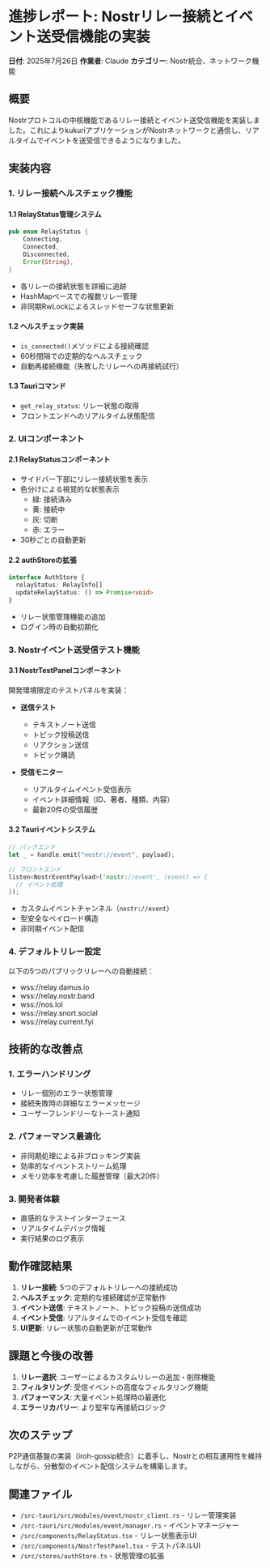 # 進捗レポート: Nostrリレー接続とイベント送受信機能の実装

**日付**: 2025年7月26日
**作業者**: Claude
**カテゴリー**: Nostr統合、ネットワーク機能

## 概要

Nostrプロトコルの中核機能であるリレー接続とイベント送受信機能を実装しました。これによりkukuriアプリケーションがNostrネットワークと通信し、リアルタイムでイベントを送受信できるようになりました。

## 実装内容

### 1. リレー接続ヘルスチェック機能

#### 1.1 RelayStatus管理システム
```rust
pub enum RelayStatus {
    Connecting,
    Connected,
    Disconnected,
    Error(String),
}
```

- 各リレーの接続状態を詳細に追跡
- HashMapベースでの複数リレー管理
- 非同期RwLockによるスレッドセーフな状態更新

#### 1.2 ヘルスチェック実装
- `is_connected()`メソッドによる接続確認
- 60秒間隔での定期的なヘルスチェック
- 自動再接続機能（失敗したリレーへの再接続試行）

#### 1.3 Tauriコマンド
- `get_relay_status`: リレー状態の取得
- フロントエンドへのリアルタイム状態配信

### 2. UIコンポーネント

#### 2.1 RelayStatusコンポーネント
- サイドバー下部にリレー接続状態を表示
- 色分けによる視覚的な状態表示
  - 緑: 接続済み
  - 黄: 接続中
  - 灰: 切断
  - 赤: エラー
- 30秒ごとの自動更新

#### 2.2 authStoreの拡張
```typescript
interface AuthStore {
  relayStatus: RelayInfo[]
  updateRelayStatus: () => Promise<void>
}
```
- リレー状態管理機能の追加
- ログイン時の自動初期化

### 3. Nostrイベント送受信テスト機能

#### 3.1 NostrTestPanelコンポーネント
開発環境限定のテストパネルを実装：

- **送信テスト**
  - テキストノート送信
  - トピック投稿送信
  - リアクション送信
  - トピック購読

- **受信モニター**
  - リアルタイムイベント受信表示
  - イベント詳細情報（ID、著者、種類、内容）
  - 最新20件の受信履歴

#### 3.2 Tauriイベントシステム
```rust
// バックエンド
let _ = handle.emit("nostr://event", payload);

// フロントエンド
listen<NostrEventPayload>('nostr://event', (event) => {
  // イベント処理
});
```

- カスタムイベントチャンネル（`nostr://event`）
- 型安全なペイロード構造
- 非同期イベント配信

### 4. デフォルトリレー設定

以下の5つのパブリックリレーへの自動接続：
- wss://relay.damus.io
- wss://relay.nostr.band
- wss://nos.lol
- wss://relay.snort.social
- wss://relay.current.fyi

## 技術的な改善点

### 1. エラーハンドリング
- リレー個別のエラー状態管理
- 接続失敗時の詳細なエラーメッセージ
- ユーザーフレンドリーなトースト通知

### 2. パフォーマンス最適化
- 非同期処理による非ブロッキング実装
- 効率的なイベントストリーム処理
- メモリ効率を考慮した履歴管理（最大20件）

### 3. 開発者体験
- 直感的なテストインターフェース
- リアルタイムデバッグ情報
- 実行結果のログ表示

## 動作確認結果

1. **リレー接続**: 5つのデフォルトリレーへの接続成功
2. **ヘルスチェック**: 定期的な接続確認が正常動作
3. **イベント送信**: テキストノート、トピック投稿の送信成功
4. **イベント受信**: リアルタイムでのイベント受信を確認
5. **UI更新**: リレー状態の自動更新が正常動作

## 課題と今後の改善

1. **リレー選択**: ユーザーによるカスタムリレーの追加・削除機能
2. **フィルタリング**: 受信イベントの高度なフィルタリング機能
3. **パフォーマンス**: 大量イベント処理時の最適化
4. **エラーリカバリー**: より堅牢な再接続ロジック

## 次のステップ

P2P通信基盤の実装（iroh-gossip統合）に着手し、Nostrとの相互運用性を維持しながら、分散型のイベント配信システムを構築します。

## 関連ファイル

- `/src-tauri/src/modules/event/nostr_client.rs` - リレー管理実装
- `/src-tauri/src/modules/event/manager.rs` - イベントマネージャー
- `/src/components/RelayStatus.tsx` - リレー状態表示UI
- `/src/components/NostrTestPanel.tsx` - テストパネルUI
- `/src/stores/authStore.ts` - 状態管理の拡張